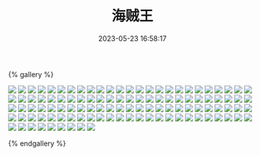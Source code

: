 ﻿---
title: 海贼王
date: 2023-05-23 16:58:17
comments: false
---

{% gallery %}

![](https://cdn.staticaly.com/gh/1405720461/images@master/One_piece/1.webp)
![](https://cdn.staticaly.com/gh/1405720461/images@master/One_piece/2.webp)
![](https://cdn.staticaly.com/gh/1405720461/images@master/One_piece/3.webp)
![](https://cdn.staticaly.com/gh/1405720461/images@master/One_piece/4.webp)
![](https://cdn.staticaly.com/gh/1405720461/images@master/One_piece/5.webp)
![](https://cdn.staticaly.com/gh/1405720461/images@master/One_piece/6.webp)
![](https://cdn.staticaly.com/gh/1405720461/images@master/One_piece/7.webp)
![](https://cdn.staticaly.com/gh/1405720461/images@master/One_piece/8.webp)
![](https://cdn.staticaly.com/gh/1405720461/images@master/One_piece/9.webp)
![](https://cdn.staticaly.com/gh/1405720461/images@master/One_piece/10.webp)
![](https://cdn.staticaly.com/gh/1405720461/images@master/One_piece/11.webp)
![](https://cdn.staticaly.com/gh/1405720461/images@master/One_piece/12.webp)
![](https://cdn.staticaly.com/gh/1405720461/images@master/One_piece/13.webp)
![](https://cdn.staticaly.com/gh/1405720461/images@master/One_piece/14.webp)
![](https://cdn.staticaly.com/gh/1405720461/images@master/One_piece/15.webp)
![](https://cdn.staticaly.com/gh/1405720461/images@master/One_piece/16.webp)
![](https://cdn.staticaly.com/gh/1405720461/images@master/One_piece/17.webp)
![](https://cdn.staticaly.com/gh/1405720461/images@master/One_piece/18.webp)
![](https://cdn.staticaly.com/gh/1405720461/images@master/One_piece/19.webp)
![](https://cdn.staticaly.com/gh/1405720461/images@master/One_piece/20.webp)
![](https://cdn.staticaly.com/gh/1405720461/images@master/One_piece/21.webp)
![](https://cdn.staticaly.com/gh/1405720461/images@master/One_piece/22.webp)
![](https://cdn.staticaly.com/gh/1405720461/images@master/One_piece/23.webp)
![](https://cdn.staticaly.com/gh/1405720461/images@master/One_piece/24.webp)
![](https://cdn.staticaly.com/gh/1405720461/images@master/One_piece/25.webp)
![](https://cdn.staticaly.com/gh/1405720461/images@master/One_piece/26.webp)
![](https://cdn.staticaly.com/gh/1405720461/images@master/One_piece/27.webp)
![](https://cdn.staticaly.com/gh/1405720461/images@master/One_piece/28.webp)
![](https://cdn.staticaly.com/gh/1405720461/images@master/One_piece/29.webp)
![](https://cdn.staticaly.com/gh/1405720461/images@master/One_piece/30.webp)
![](https://cdn.staticaly.com/gh/1405720461/images@master/One_piece/31.webp)
![](https://cdn.staticaly.com/gh/1405720461/images@master/One_piece/32.webp)
![](https://cdn.staticaly.com/gh/1405720461/images@master/One_piece/33.webp)
![](https://cdn.staticaly.com/gh/1405720461/images@master/One_piece/34.webp)
![](https://cdn.staticaly.com/gh/1405720461/images@master/One_piece/35.webp)
![](https://cdn.staticaly.com/gh/1405720461/images@master/One_piece/36.webp)
![](https://cdn.staticaly.com/gh/1405720461/images@master/One_piece/37.webp)
![](https://cdn.staticaly.com/gh/1405720461/images@master/One_piece/38.webp)
![](https://cdn.staticaly.com/gh/1405720461/images@master/One_piece/39.webp)
![](https://cdn.staticaly.com/gh/1405720461/images@master/One_piece/40.webp)
![](https://cdn.staticaly.com/gh/1405720461/images@master/One_piece/41.webp)
![](https://cdn.staticaly.com/gh/1405720461/images@master/One_piece/42.webp)
![](https://cdn.staticaly.com/gh/1405720461/images@master/One_piece/43.webp)
![](https://cdn.staticaly.com/gh/1405720461/images@master/One_piece/44.webp)
![](https://cdn.staticaly.com/gh/1405720461/images@master/One_piece/45.webp)
![](https://cdn.staticaly.com/gh/1405720461/images@master/One_piece/46.webp)
![](https://cdn.staticaly.com/gh/1405720461/images@master/One_piece/47.webp)
![](https://cdn.staticaly.com/gh/1405720461/images@master/One_piece/48.webp)
![](https://cdn.staticaly.com/gh/1405720461/images@master/One_piece/49.webp)
![](https://cdn.staticaly.com/gh/1405720461/images@master/One_piece/50.webp)
![](https://cdn.staticaly.com/gh/1405720461/images@master/One_piece/51.webp)
![](https://cdn.staticaly.com/gh/1405720461/images@master/One_piece/52.webp)
![](https://cdn.staticaly.com/gh/1405720461/images@master/One_piece/53.webp)
![](https://cdn.staticaly.com/gh/1405720461/images@master/One_piece/54.webp)
![](https://cdn.staticaly.com/gh/1405720461/images@master/One_piece/55.webp)
![](https://cdn.staticaly.com/gh/1405720461/images@master/One_piece/56.webp)
![](https://cdn.staticaly.com/gh/1405720461/images@master/One_piece/57.webp)
![](https://cdn.staticaly.com/gh/1405720461/images@master/One_piece/58.webp)
![](https://cdn.staticaly.com/gh/1405720461/images@master/One_piece/59.webp)
![](https://cdn.staticaly.com/gh/1405720461/images@master/One_piece/60.webp)
![](https://cdn.staticaly.com/gh/1405720461/images@master/One_piece/61.webp)
![](https://cdn.staticaly.com/gh/1405720461/images@master/One_piece/62.webp)
![](https://cdn.staticaly.com/gh/1405720461/images@master/One_piece/63.webp)
![](https://cdn.staticaly.com/gh/1405720461/images@master/One_piece/64.webp)
![](https://cdn.staticaly.com/gh/1405720461/images@master/One_piece/65.webp)
![](https://cdn.staticaly.com/gh/1405720461/images@master/One_piece/66.webp)
![](https://cdn.staticaly.com/gh/1405720461/images@master/One_piece/67.webp)
![](https://cdn.staticaly.com/gh/1405720461/images@master/One_piece/68.webp)
![](https://cdn.staticaly.com/gh/1405720461/images@master/One_piece/69.webp)
![](https://cdn.staticaly.com/gh/1405720461/images@master/One_piece/70.webp)
![](https://cdn.staticaly.com/gh/1405720461/images@master/One_piece/71.webp)
![](https://cdn.staticaly.com/gh/1405720461/images@master/One_piece/72.webp)
![](https://cdn.staticaly.com/gh/1405720461/images@master/One_piece/73.webp)
![](https://cdn.staticaly.com/gh/1405720461/images@master/One_piece/74.webp)
![](https://cdn.staticaly.com/gh/1405720461/images@master/One_piece/75.webp)
![](https://cdn.staticaly.com/gh/1405720461/images@master/One_piece/76.webp)
![](https://cdn.staticaly.com/gh/1405720461/images@master/One_piece/77.webp)
![](https://cdn.staticaly.com/gh/1405720461/images@master/One_piece/78.webp)
![](https://cdn.staticaly.com/gh/1405720461/images@master/One_piece/79.webp)
![](https://cdn.staticaly.com/gh/1405720461/images@master/One_piece/80.webp)
![](https://cdn.staticaly.com/gh/1405720461/images@master/One_piece/81.webp)
![](https://cdn.staticaly.com/gh/1405720461/images@master/One_piece/82.webp)
![](https://cdn.staticaly.com/gh/1405720461/images@master/One_piece/83.webp)
![](https://cdn.staticaly.com/gh/1405720461/images@master/One_piece/84.webp)
![](https://cdn.staticaly.com/gh/1405720461/images@master/One_piece/85.webp)
![](https://cdn.staticaly.com/gh/1405720461/images@master/One_piece/86.webp)
![](https://cdn.staticaly.com/gh/1405720461/images@master/One_piece/87.webp)
![](https://cdn.staticaly.com/gh/1405720461/images@master/One_piece/88.webp)
![](https://cdn.staticaly.com/gh/1405720461/images@master/One_piece/89.webp)
![](https://cdn.staticaly.com/gh/1405720461/images@master/One_piece/90.webp)
![](https://cdn.staticaly.com/gh/1405720461/images@master/One_piece/91.webp)
![](https://cdn.staticaly.com/gh/1405720461/images@master/One_piece/92.webp)
![](https://cdn.staticaly.com/gh/1405720461/images@master/One_piece/93.webp)
![](https://cdn.staticaly.com/gh/1405720461/images@master/One_piece/94.webp)
![](https://cdn.staticaly.com/gh/1405720461/images@master/One_piece/95.webp)
![](https://cdn.staticaly.com/gh/1405720461/images@master/One_piece/96.webp)
![](https://cdn.staticaly.com/gh/1405720461/images@master/One_piece/97.webp)
![](https://cdn.staticaly.com/gh/1405720461/images@master/One_piece/98.webp)
![](https://cdn.staticaly.com/gh/1405720461/images@master/One_piece/99.webp)
![](https://cdn.staticaly.com/gh/1405720461/images@master/One_piece/110.webp)
![](https://cdn.staticaly.com/gh/1405720461/images@master/One_piece/101.webp)
![](https://cdn.staticaly.com/gh/1405720461/images@master/One_piece/102.webp)
![](https://cdn.staticaly.com/gh/1405720461/images@master/One_piece/103.webp)
![](https://cdn.staticaly.com/gh/1405720461/images@master/One_piece/104.webp)
![](https://cdn.staticaly.com/gh/1405720461/images@master/One_piece/105.webp)
![](https://cdn.staticaly.com/gh/1405720461/images@master/One_piece/106.webp)
![](https://cdn.staticaly.com/gh/1405720461/images@master/One_piece/107.webp)
![](https://cdn.staticaly.com/gh/1405720461/images@master/One_piece/108.webp)
![](https://cdn.staticaly.com/gh/1405720461/images@master/One_piece/109.webp)

{% endgallery %}
